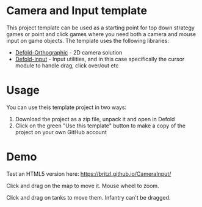 # Camera and Input template
This project template can be used as a starting point for top down strategy games or point and click games where you need both a camera and mouse input on game objects. The template uses the following libraries:

* [Defold-Orthographic](https://github.com/britzl/defold-orthographic) - 2D camera solution
* [Defold-input](https://github.com/britzl/defold-input) - Input utilities, and in this case specifically the cursor module to handle drag, click over/out etc

# Usage
You can use theis template project in two ways:

1. Download the project as a zip file, unpack it and open in Defold
2. Click on the green "Use this template" button to make a copy of the project on your own GitHub account

# Demo
Test an HTML5 version here: https://britzl.github.io/CameraInput/

Click and drag on the map to move it. Mouse wheel to zoom.

Click and drag on tanks to move them. Infantry can't be dragged.
